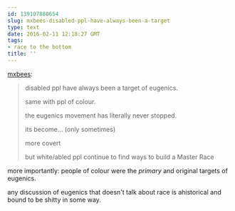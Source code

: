 ```yaml
---
id: 139107880654
slug: mxbees-disabled-ppl-have-always-been-a-target
type: text
date: 2016-02-11 12:18:27 GMT
tags:
- race to the bottom
title: ''
---
```

<p><a class="tumblr_blog" href="http://mxbees.tumblr.com/post/139105899099">mxbees</a>:</p>
<blockquote>
<p>disabled ppl have always been a target of eugenics.</p>

<p>same with ppl of colour.</p>

<p>the eugenics movement has literally never stopped.</p>

<p>its become… (only sometimes)</p>

<p>more covert</p>

<p>but white/abled ppl continue to find ways to build a Master Race</p>
</blockquote>

more importantly: people of colour were the *primary* and original targets of eugenics.

any discussion of eugenics that doesn't talk about race is ahistorical and bound to be shitty in some way.